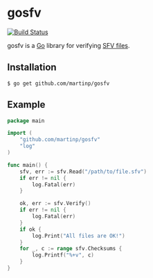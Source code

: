 # gosfv

[![Build Status](https://travis-ci.org/martinp/gosfv.png)](https://travis-ci.org/martinp/gosfv)

gosfv is a [Go](http://golang.org) library for verifying
[SFV files](https://en.wikipedia.org/wiki/Simple_file_verification).

## Installation

`$ go get github.com/martinp/gosfv`

## Example

```go
package main

import (
	"github.com/martinp/gosfv"
	"log"
)

func main() {
	sfv, err := sfv.Read("/path/to/file.sfv")
	if err != nil {
		log.Fatal(err)
	}

	ok, err := sfv.Verify()
	if err != nil {
		log.Fatal(err)
	}
	if ok {
		log.Print("All files are OK!")
	}
	for _, c := range sfv.Checksums {
		log.Printf("%+v", c)
	}
}
```
